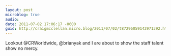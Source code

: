 ```yaml
---
layout: post
microblog: true
audio: 
date: 2011-07-02 17:06:17 -0600
guid: http://craigmcclellan.micro.blog/2011/07/02/t87296059142971392.html
---
```

Lookout @CRWorldwide, @brianyak and I are about to show the staff talent show no mercy.
